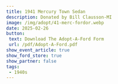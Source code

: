 ```yaml
---
title: 1941 Mercury Town Sedan
description: Donated by Bill Clausson-MI
image: /img/adopt/41-merc-fordor.webp
date: 2025-02-26
button: 
 text: Download The Adopt-A-Ford Form
 url: /pdf/Adopt-A-Ford.pdf
show_event_article: true
show_ford_store: true
show_partner: false
tags: 
 - 1940s
---
```


